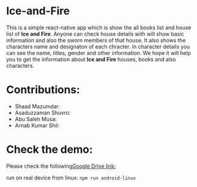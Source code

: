 # Ice-and-Fire

This is a simple react-native app which is show the all books list and house list of <b> Ice and Fire</b>. Anyone can check house details with will show basic information and also the sworn members of that house. It also shows the characters name and designaton of each chracter. In character details you can see the name, titles, gender and other information. We hope it will help you to get the information about <b> Ice and Fire</b> houses, books and also characters.

# Contributions:
- Shaad Mazumdar:
- Asaduzzaman Shuvro:
- Abu Saleh Musa:
- Arnab Kumar Shil:

# Check the demo:
Please check the following[Google Drive link:](https://drive.google.com/file/d/13CwZBDvJ4QRWeA5h6nL9exiSiMyFwxJg/view?usp=sharing)



run on real device from linux: `npm run android-linux`
